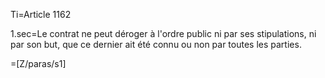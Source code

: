 Ti=Article 1162

1.sec=Le contrat ne peut déroger à l'ordre public ni par ses stipulations, ni par son but, que ce dernier ait été connu ou non par toutes les parties.

=[Z/paras/s1]